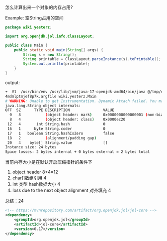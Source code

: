 怎么计算出来一个对象的内存占用?



Example: 空String占用的空间

```java
package wiki.yesterz;

import org.openjdk.jol.info.ClassLayout;

public class Main {
    public static void main(String[] args) {
        String s = new String();
        String printable = ClassLayout.parseInstance(s).toPrintable();
        System.out.println(printable);
    }
}

```

output:

```bash
➜  V1  /usr/bin/env /usr/lib/jvm/java-17-openjdk-amd64/bin/java @/tmp/cp_dl0kjjki4
4mdmlptmjef8p7k.argfile wiki.yesterz.Main 
# WARNING: Unable to get Instrumentation. Dynamic Attach failed. You may add this JAR as -javaagent manually, or supply -Djdk.attach.allowAttachSelf
java.lang.String object internals:
OFF  SZ      TYPE DESCRIPTION               VALUE
  0   8           (object header: mark)     0x0000000000000001 (non-biasable; age: 0)
  8   4           (object header: class)    0x0000ec20
 12   4       int String.hash               0
 16   1      byte String.coder              0
 17   1   boolean String.hashIsZero         false
 18   2           (alignment/padding gap)   
 20   4    byte[] String.value              []
Instance size: 24 bytes
Space losses: 2 bytes internal + 0 bytes external = 2 bytes total

```

当前内存大小是在默认开启压缩指针的条件下

1. object header 8+4=12
2. char[]数组引用 4
3. int 类型 hash数据大小 4
4. loss due to the next object alignment 对齐填充 4

总结：24





```xml
<!-- https://mvnrepository.com/artifact/org.openjdk.jol/jol-core -->
<dependency>
    <groupId>org.openjdk.jol</groupId>
    <artifactId>jol-core</artifactId>
    <version>0.17</version>
</dependency>
```

